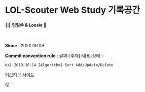 # LOL-Scouter Web Study 기록공간
#### 👶🏻 임얼쑤 & Loosie 📖

<br>

**Since** : 2020.06.09

**Commit convention rule** : 날짜-[주제]-내용-상태 💡

`ex) 2019-10-14 [Algorithm] Sort Add/Update/Delete`


[이모티콘 사이트](https://steemit.com/steemkr-guide/@snow-airline/steemkr-quick-start-guide)

😙